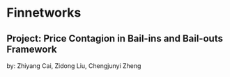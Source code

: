 # Finnetworks

## Project: Price Contagion in Bail-ins and Bail-outs Framework

by: Zhiyang Cai, Zidong Liu, Chengjunyi Zheng
